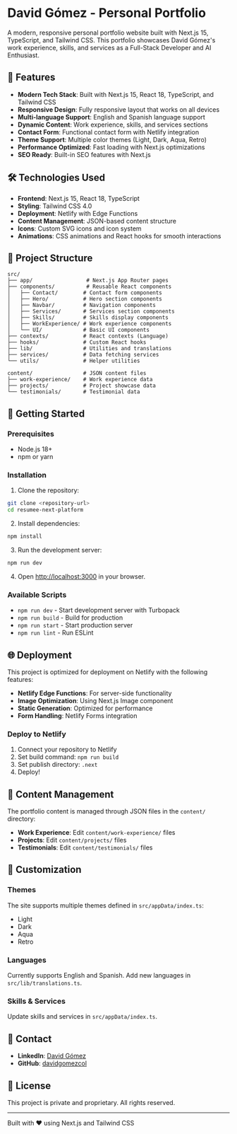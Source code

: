 # David Gómez - Personal Portfolio

A modern, responsive personal portfolio website built with Next.js 15, TypeScript, and Tailwind CSS. This portfolio showcases David Gómez's work experience, skills, and services as a Full-Stack Developer and AI Enthusiast.

## 🚀 Features

- **Modern Tech Stack**: Built with Next.js 15, React 18, TypeScript, and Tailwind CSS
- **Responsive Design**: Fully responsive layout that works on all devices
- **Multi-language Support**: English and Spanish language support
- **Dynamic Content**: Work experience, skills, and services sections
- **Contact Form**: Functional contact form with Netlify integration
- **Theme Support**: Multiple color themes (Light, Dark, Aqua, Retro)
- **Performance Optimized**: Fast loading with Next.js optimizations
- **SEO Ready**: Built-in SEO features with Next.js

## 🛠️ Technologies Used

- **Frontend**: Next.js 15, React 18, TypeScript
- **Styling**: Tailwind CSS 4.0
- **Deployment**: Netlify with Edge Functions
- **Content Management**: JSON-based content structure
- **Icons**: Custom SVG icons and icon system
- **Animations**: CSS animations and React hooks for smooth interactions

## 📁 Project Structure

```
src/
├── app/                 # Next.js App Router pages
├── components/          # Reusable React components
│   ├── Contact/        # Contact form components
│   ├── Hero/           # Hero section components
│   ├── Navbar/         # Navigation components
│   ├── Services/       # Services section components
│   ├── Skills/         # Skills display components
│   ├── WorkExperience/ # Work experience components
│   └── UI/             # Basic UI components
├── contexts/           # React contexts (Language)
├── hooks/              # Custom React hooks
├── lib/                # Utilities and translations
├── services/           # Data fetching services
└── utils/              # Helper utilities

content/                # JSON content files
├── work-experience/    # Work experience data
├── projects/           # Project showcase data
└── testimonials/       # Testimonial data
```

## 🚀 Getting Started

### Prerequisites

- Node.js 18+ 
- npm or yarn

### Installation

1. Clone the repository:
```bash
git clone <repository-url>
cd resumee-next-platform
```

2. Install dependencies:
```bash
npm install
```

3. Run the development server:
```bash
npm run dev
```

4. Open [http://localhost:3000](http://localhost:3000) in your browser.

### Available Scripts

- `npm run dev` - Start development server with Turbopack
- `npm run build` - Build for production
- `npm run start` - Start production server
- `npm run lint` - Run ESLint

## 🌐 Deployment

This project is optimized for deployment on Netlify with the following features:

- **Netlify Edge Functions**: For server-side functionality
- **Image Optimization**: Using Next.js Image component
- **Static Generation**: Optimized for performance
- **Form Handling**: Netlify Forms integration

### Deploy to Netlify

1. Connect your repository to Netlify
2. Set build command: `npm run build`
3. Set publish directory: `.next`
4. Deploy!

## 📝 Content Management

The portfolio content is managed through JSON files in the `content/` directory:

- **Work Experience**: Edit `content/work-experience/` files
- **Projects**: Edit `content/projects/` files  
- **Testimonials**: Edit `content/testimonials/` files

## 🎨 Customization

### Themes
The site supports multiple themes defined in `src/appData/index.ts`:
- Light
- Dark  
- Aqua
- Retro

### Languages
Currently supports English and Spanish. Add new languages in `src/lib/translations.ts`.

### Skills & Services
Update skills and services in `src/appData/index.ts`.

## 📧 Contact

- **LinkedIn**: [David Gómez](https://www.linkedin.com/in/davidgomezm7/)
- **GitHub**: [davidgomezcol](https://github.com/davidgomezcol)

## 📄 License

This project is private and proprietary. All rights reserved.

---

Built with ❤️ using Next.js and Tailwind CSS
